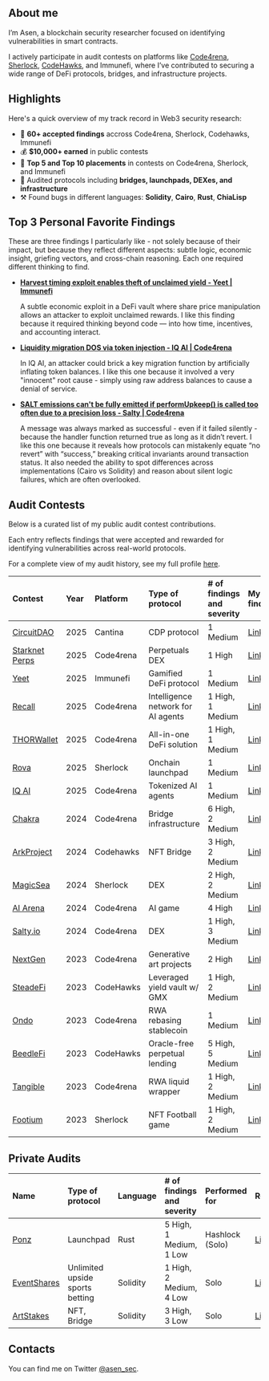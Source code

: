 ## About me

I’m Asen, a blockchain security researcher focused on identifying vulnerabilities in smart contracts.

I actively participate in audit contests on platforms like [Code4rena](https://code4rena.com/@0xAsen), [Sherlock](https://audits.sherlock.xyz/watson/0xAsen), [CodeHawks](https://www.codehawks.com/profile/clk3vjbfh000kkx08mg4x5ug0), and Immunefi, where I’ve contributed to securing a  wide range of DeFi protocols, bridges, and infrastructure projects.


## Highlights
Here's a quick overview of my track record in Web3 security research:
- 🧠 **60+ accepted findings** accross Code4rena, Sherlock, Codehawks, Immunefi
- 💰 **$10,000+ earned** in public contests
- 🥇 **Top 5 and Top 10 placements** in contests on Code4rena, Sherlock, and Immunefi
- 🧪 Audited protocols including **bridges, launchpads, DEXes, and infrastructure**
- ⚒️ Found bugs in different languages: **Solidity**, **Cairo**, **Rust**, **ChiaLisp**

## Top 3 Personal Favorite Findings
These are three findings I particularly like - not solely because of their impact, but because they reflect different aspects: subtle logic, economic insight, griefing vectors, and cross-chain reasoning. Each one required different thinking to find. 

- [**Harvest timing exploit enables theft of unclaimed yield - Yeet | Immunefi**](https://github.com/asendz/Portfolio/blob/main/Security%20Reports/Immunefi/Yeet.md)
  
  A subtle economic exploit in a DeFi vault where share price manipulation allows an attacker to exploit unclaimed rewards. I like this finding because it required thinking beyond code — into how time, incentives, and accounting interact.
- [**Liquidity migration DOS via token injection - IQ AI | Code4rena**](https://solodit.cyfrin.io/issues/m-02-attacker-can-dos-liquidity-migration-in-liquiditymanagersol-code4rena-iq-ai-iq-ai-git)
  
  In IQ AI, an attacker could brick a key migration function by artificially inflating token balances. I like this one because it involved a very "innocent" root cause - simply using raw address balances to cause a denial of service.
- [**SALT emissions can't be fully emitted if performUpkeep() is called too often due to a precision loss - Salty | Code4rena**](https://solodit.cyfrin.io/issues/m-23-stakingrewards-pools-are-not-given-their-promised-share-of-rewards-due-to-incorrect-calculation-code4rena-saltyio-saltyio-git)
  
  
  A message was always marked as successful - even if it failed silently - because the handler function returned true as long as it didn’t revert. I like this one because it reveals how protocols can mistakenly equate “no revert” with “success,” breaking critical invariants around transaction status. It also needed the ability to spot differences across implementations (Cairo vs Solidity) and reason about silent logic failures, which are often overlooked.

## Audit Contests
Below is a curated list of my public audit contest contributions.

Each entry reflects findings that were accepted and rewarded for identifying vulnerabilities across real-world protocols.

For a complete view of my audit history, see my full profile [here](https://audits.sherlock.xyz/watson/0xAsen).

| Contest                                                                                                         | Year | Platform  | Type of protocol                                      | # of findings and severity | My findings                                                                                      | Language         | Rank |
| :-------------------------------------------------------------------------------------------------------------- | :--- | :-------- | :---------------------------------------------------- | :------------------------- | :------------------------------------------------------------------------------------------------ | :--------------- | :--- |
| [CircuitDAO](https://cantina.xyz/code/7d650b99-8a40-49d1-9b65-2b060accfbb7/overview)                                                       | 2025 | Cantina  | CDP protocol                                                   | 1 Medium           | [Link]()         | ChiaLisp         | 14   |
| [Starknet Perps](https://code4rena.com/audits/2025-03-starknet-perpetual)                                                       | 2025 | Code4rena  | Perpetuals DEX                                                   | 1 High          | [Link](https://github.com/asendz/Portfolio/blob/main/Security%20Reports/Code4rena/StarknetPerpetuals.md)         | Cairo         | -   |
| [Yeet](https://immunefi.com/audit-competition/audit-comp-yeet/leaderboard/#top)                                                       | 2025 | Immunefi  | Gamified DeFi protocol                                                   | 1 Medium           | [Link](https://github.com/asendz/Portfolio/blob/main/Security%20Reports/Immunefi/Yeet.md)         | Solidity         | 7   |
| [Recall](https://code4rena.com/audits/2025-02-recall)                                                       | 2025 | Code4rena  | Intelligence network for AI agents                                                   | 1 High, 1 Medium           | [Link](https://github.com/asendz/Portfolio/blob/main/Security%20Reports/Code4rena/Recall.md)         | Solidity & Rust        | 5   |
| [THORWallet](https://code4rena.com/audits/2025-02-thorwallet)                                                       | 2025 | Code4rena  | All-in-one DeFi solution                                                   | 1 High, 1 Medium           | [Link](https://github.com/asendz/Portfolio/blob/main/Security%20Reports/Code4rena/THORWallet.md)         | Solidity         | 8  |
| [Rova](https://audits.sherlock.xyz/contests/498)                                                       | 2025 | Sherlock  | Onchain launchpad                                                   | 1 Medium           | [Link](https://github.com/asendz/Portfolio/blob/main/Security%20Reports/Sherlock/Rova.md)         | Solidity         | 3   |
| [IQ AI](https://code4rena.com/audits/2025-01-iq-ai)                                                       | 2025 | Code4rena  | Tokenized AI agents                                                   | 1 Medium           | [Link](https://github.com/asendz/Portfolio/blob/main/Security%20Reports/Code4rena/IQ-AI.md)         | Solidity         | 4   |
| [Chakra](https://code4rena.com/audits/2024-08-chakra)                                                           | 2024 | Code4rena  | Bridge infrastructure                                 | 6 High, 2 Medium           | [Link](https://github.com/asendz/Portfolio/blob/main/Security%20Reports/Code4rena/Chakra.md)                                                                                           | Solidity & Cairo | 4    |
| [ArkProject](https://codehawks.cyfrin.io/c/2024-07-ark-project)                                                 | 2024 | Codehawks  | NFT Bridge                                            | 3 High, 2 Medium           | [Link](https://github.com/asendz/Portfolio/blob/main/Security%20Reports/CodeHawks/ArkProject.md) | Solidity & Cairo | 12   |
| [MagicSea](https://audits.sherlock.xyz/contests/437)                                                       | 2024 | Sherlock  | DEX                                                   | 2 High, 2 Medium           | [Link](https://github.com/asendz/Portfolio/blob/main/Security%20Reports/Sherlock/MagicSea.md)         | Solidity         | -   |
| [AI Arena](https://code4rena.com/audits/2024-02-ai-arena)                                                       | 2024 | Code4rena  | AI game                                                  | 4 High           | [Link](https://github.com/asendz/Portfolio/blob/main/Security%20Reports/Code4rena/AIArena.md)         | Solidity         | -   |
| [Salty.io](https://code4rena.com/audits/2024-01-saltyio)                                                       | 2024 | Code4rena  | DEX                                                   | 1 High, 3 Medium           | [Link](https://github.com/asendz/Portfolio/blob/main/Security%20Reports/Code4rena/Salty.md)         | Solidity         | 14   |
| [NextGen](https://code4rena.com/audits/2023-10-nextgen)                                                         | 2023 | Code4rena  | Generative art projects | 2 High                     | [Link](https://github.com/asendz/Portfolio/blob/main/Security%20Reports/Code4rena/NextGen.md)       | Solidity         | -    |
| [SteadeFi](https://www.codehawks.com/contests/clo38mm260001la08daw5cbuf)                                       | 2023 | CodeHawks  | Leveraged yield vault w/ GMX                          | 1 High, 2 Medium           | [Link](https://github.com/asendz/Portfolio/blob/main/Security%20Reports/CodeHawks/SteadeFi.md)      | Solidity         | -    |
| [Ondo](https://code4rena.com/contests/2023-09-ondo-finance)                                                    | 2023 | Code4rena  | RWA rebasing stablecoin                               | 1 Medium                   | [Link](https://github.com/asendz/Portfolio/blob/main/Security%20Reports/Code4rena/Ondo.md)          | Solidity         | 9   |
| [BeedleFi](https://www.codehawks.com/contests/clkbo1fa20009jr08nyyf9wbx)                                       | 2023 | CodeHawks | Oracle-free perpetual lending                         | 5 High, 5 Medium           | [Link](https://github.com/asendz/Portfolio/blob/main/Security%20Reports/CodeHawks/BeedleFi.md)      | Solidity         | -    |
| [Tangible](https://code4rena.com/contests/2023-08-tangible-caviar)                                             | 2023 | Code4rena  | RWA liquid wrapper                                    | 1 High, 2 Medium           | [Link](https://github.com/asendz/Portfolio/blob/main/Security%20Reports/Code4rena/Tangible.md)      | Solidity         | -    |
| [Footium](https://audits.sherlock.xyz/contests/71)                                                              | 2023 | Sherlock   | NFT Football game                                     | 1 High, 2 Medium           | [Link](https://github.com/asendz/Portfolio/blob/main/Security%20Reports/Sherlock/Footium.md)        | Solidity         | 11   |


## Private Audits
| Name                                                      | Type of protocol                   | Language  | # of findings and severity   | Performed for      | Report                                                                                                 |
| :-------------------------------------------------------- | :--------------------------------- | :-------- | :--------------------------- | :----------------- | :----------------------------------------------------------------------------------------------------- |
| [Ponz]()                                                  | Launchpad                          | Rust  | 5 High, 1 Medium, 1 Low      | Hashlock (Solo)           | [Link](https://hashlock.com/audits/ponz)                                                                                              |
| [EventShares]()                                           | Unlimited upside sports betting    | Solidity  | 1 High, 2 Medium, 4 Low      | Solo       | [Link](https://github.com/asendz/Portfolio/blob/main/Security%20Reports/Private%20audits/EventShares.md)                                                                                              |
| [ArtStakes](https://github.com/owl11/ArtStakes/tree/main) | NFT, Bridge                        | Solidity     | 3 High, 3 Low                | Solo     | [Link](https://github.com/asendz/Portfolio/blob/main/Security%20Reports/Private%20audits/ArtStakes.md)                                                                                              |


## Contacts

You can find me on Twitter [@asen_sec](https://twitter.com/asen_sec).
